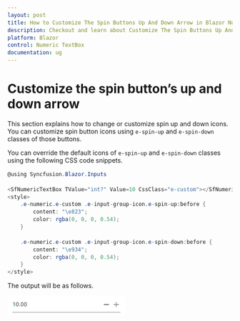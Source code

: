```yaml
---
layout: post
title: How to Customize The Spin Buttons Up And Down Arrow in Blazor Numeric TextBox Component | Syncfusion
description: Checkout and learn about Customize The Spin Buttons Up And Down Arrow in Blazor Numeric TextBox component of Syncfusion, and more details.
platform: Blazor
control: Numeric TextBox
documentation: ug
---
```


# Customize the spin button’s up and down arrow

This section explains how to change or customize spin up and down icons. You can customize spin button icons using `e-spin-up` and `e-spin-down`
classes of those buttons.

You can override the default icons of `e-spin-up` and `e-spin-down` classes using the following CSS code snippets.

```csharp
@using Syncfusion.Blazor.Inputs

<SfNumericTextBox TValue="int?" Value=10 CssClass="e-custom"></SfNumericTextBox>
<style>
    .e-numeric.e-custom .e-input-group-icon.e-spin-up:before {
        content: "\e823";
        color: rgba(0, 0, 0, 0.54);
    }

    .e-numeric.e-custom .e-input-group-icon.e-spin-down:before {
        content: "\e934";
        color: rgba(0, 0, 0, 0.54);
    }
</style>
```

The output will be as follows.

![NumericTextBox Sample](../images/custom_icon.png)
